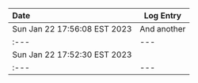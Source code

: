 Date | Log Entry
:--- | --- 
Sun Jan 22 17:56:08 EST 2023 | And another
:--- | --- 
Sun Jan 22 17:52:30 EST 2023 |
:--- | --- 
